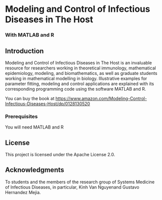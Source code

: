 # Modeling and Control of Infectious Diseases in The Host
### With MATLAB and R

## Introduction

Modeling and Control of Infectious Diseases in The Host is an invaluable resource for researchers working in theoretical immunology, 
mathematical epidemiology, modeling, and biomathematics, as well as graduate students working in mathematical modelling in biology. 
Illustrative examples for parameter fitting, modeling and control applications are explained with its corresponding programming 
code using the software MATLAB and R.

You can buy the book at https://www.amazon.com/Modeling-Control-Infectious-Diseases-Host/dp/0128130520 

### Prerequisites

You will need MATLAB and R

## License

This project is licensed under the Apache License 2.0.

## Acknowledgments
To students and the members of the research group of Systems Medicine of Infectious Diseases, in particular, 
Kinh Van Nguyenand Gustavo Hernandez Mejia. 


